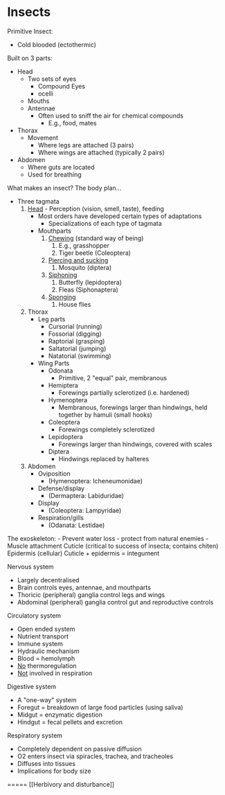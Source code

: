 # Insects
Primitive Insect:
- Cold blooded (ectothermic)

Built on 3 parts:
- Head
	- Two sets of eyes
		- Compound Eyes
		- ocelli
	- Mouths
	- Antennae
		- Often used to sniff the air for chemical compounds
			- E.g., food, mates
- Thorax
	- Movement
		- Where legs are attached (3 pairs)
		- Where wings are attached (typically 2 pairs)
- Abdomen
	- Where guts are located
	- Used for breathing


What makes an insect? The body plan...
- Three tagmata
	1. <u>Head</u> - Perception (vision, smell, taste), feeding
		- Most orders have developed certain types of adaptations
			- Specializations of each type of tagmata
		- Mouthparts
			1. <u>Chewing</u> (standard way of being)
				1. E.g., grasshopper
				2. Tiger beetle (Coleoptera)
			2. <u>Piercing and sucking</u>
				1. Mosquito (diptera)
			3. <u>Siphoning</u>
				1. Butterfly (lepidoptera)
				2. Fleas (Siphonaptera)
			4. <u>Sponging</u>
				1. House flies
	2. Thorax
		- Leg parts
			- Cursorial (running)
			- Fossorial (digging)
			- Raptorial (grasping)
			- Saltatorial (jumping)
			- Natatorial (swimming)
		- Wing Parts
			- Odonata
				- Primitive, 2 "equal" pair, membranous
			- Hemiptera
				- Forewings partially sclerotized (i.e. hardened)
			- Hymenoptera
				- Membranous, forewings larger than hindwings, held together by hamuli (small hooks)
			- Coleoptera
				- Forewings completely sclerotized
			- Lepidoptera
				- Forewings larger than hindwings, covered with scales
			- Diptera
				- Hindwings replaced by halteres
	3. Abdomen
		- Oviposition
			- (Hymenoptera: Icheneumonidae)
		- Defense/display
			- (Dermaptera: Labiduridae)
		- Display
			- (Coleoptera:  Lampyridae)
		- Respiration/gills
			- (Odanata: Lestidae)




The exoskeleton:
	- Prevent water loss
	- protect from natural enemies
	- Muscle attachment
Cuticle (critical to success of insecta; contains chiten)
Epidermis (cellular)
Cuticle + epidermis = integument



Nervous system
- Largely decentralised
- Brain controls eyes, antennae, and mouthparts
- Thoricic (peripheral) ganglia control legs and wings
- Abdominal (peripheral) ganglia control gut and reproductive controls

Circulatory system
- Open ended system
- Nutrient transport
- Immune system
- Hydraulic mechanism
- Blood = hemolymph
- <u>No</u> thermoregulation
- <u>Not</u> involved in respiration


Digestive system
- A "one-way" system
- Foregut = breakdown of large food particles (using saliva)
- Midgut = enzymatic digestion
- Hindgut = fecal pellets and excretion

Respiratory system
- Completely dependent on passive diffusion
- O2 enters insect via spiracles, trachea, and tracheoles
- Diffuses into tissues
- Implications for body size






=====
[[Herbivory and disturbance]]





